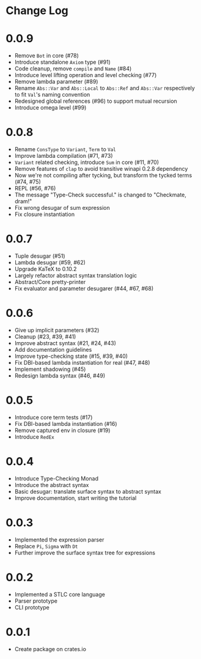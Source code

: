 # Change Log

# 0.0.9

+ Remove `Bot` in core (#78)
+ Introduce standalone `Axiom` type (#91)
+ Code cleanup, remove `compile` and `Name` (#84)
+ Introduce level lifting operation and level checking (#77)
+ Remove lambda parameter (#89)
+ Rename `Abs::Var` and `Abs::Local` to `Abs::Ref` and `Abs::Var`
  respectively to fit `Val`'s naming convention
+ Redesigned global references (#96) to support mutual recursion
+ Introduce omega level (#99)

# 0.0.8

+ Rename `ConsType` to `Variant`, `Term` to `Val`
+ Improve lambda compilation (#71, #73)
+ `Variant` related checking, introduce `Sum` in core (#11, #70)
+ Remove features of `clap` to avoid transitive winapi
  0.2.8 dependency
+ Now we're not compiling after tycking, but transform the
  tycked terms (#74, #75)
+ REPL (#56, #76)
+ The message "Type-Check successful." is changed to
  "Checkmate, dram!"
+ Fix wrong desugar of sum expression
+ Fix closure instantiation

# 0.0.7

+ Tuple desugar (#51)
+ Lambda desugar (#59, #62)
+ Upgrade KaTeX to 0.10.2
+ Largely refactor abstract syntax translation logic
+ Abstract/Core pretty-printer
+ Fix evaluator and parameter desugarer (#44, #67, #68)

# 0.0.6

+ Give up implicit parameters (#32)
+ Cleanup (#23, #39, #41)
+ Improve abstract syntax (#21, #24, #43)
+ Add documentation guidelines
+ Improve type-checking state (#15, #39, #40)
+ Fix DBI-based lambda instantiation for real (#47, #48)
+ Implement shadowing (#45)
+ Redesign lambda syntax (#46, #49)

# 0.0.5

+ Introduce core term tests (#17)
+ Fix DBI-based lambda instantiation (#16)
+ Remove captured env in closure (#19)
+ Introduce `RedEx`

# 0.0.4

+ Introduce Type-Checking Monad
+ Introduce the abstract syntax
+ Basic desugar: translate surface syntax to abstract syntax
+ Improve documentation, start writing the tutorial

# 0.0.3

+ Implemented the expression parser
+ Replace `Pi`, `Sigma` with `Dt`
+ Further improve the surface syntax tree for expressions

# 0.0.2

+ Implemented a STLC core language
+ Parser prototype
+ CLI prototype

# 0.0.1

+ Create package on crates.io
